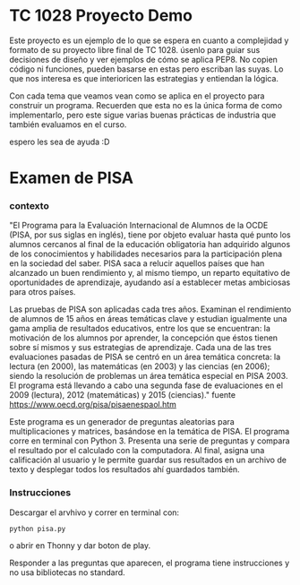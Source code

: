 # TC 1028 Proyecto Demo 

Este proyecto es un ejemplo de lo que se espera en cuanto a complejidad y formato de su proyecto libre final de TC 1028. úsenlo para guiar sus decisiones de diseño y ver ejemplos de cómo se aplica PEP8. No copien código ni funciones, pueden basarse en estas pero escriban las suyas. Lo que nos interesa es que interioricen las estrategias y entiendan la lógica.

Con cada tema que veamos vean como se aplica en el proyecto para construir un programa. Recuerden que esta no es la única forma de como implementarlo, pero este sigue varias buenas prácticas de industria que también evaluamos en el curso.

espero les sea de ayuda :D

# Examen de PISA 


### contexto
"El Programa para la Evaluación Internacional de Alumnos de la OCDE (PISA, por sus siglas en inglés), tiene por objeto evaluar hasta qué punto los alumnos cercanos al final de la educación obligatoria han adquirido algunos de los conocimientos y habilidades necesarios para la participación plena en la sociedad del saber. PISA saca a relucir aquellos países que han alcanzado un buen rendimiento y, al mismo tiempo, un reparto equitativo de oportunidades de aprendizaje, ayudando así a establecer metas ambiciosas para otros países.

Las pruebas de PISA son aplicadas cada tres años. Examinan el rendimiento de alumnos de 15 años en áreas temáticas clave y estudian igualmente una gama amplia de resultados educativos, entre los que se encuentran: la motivación de los alumnos por aprender, la concepción que éstos tienen sobre sí mismos y sus estrategias de aprendizaje. Cada una de las tres evaluaciones pasadas de PISA se centró en un área temática concreta: la lectura (en 2000), las matemáticas (en 2003) y las ciencias (en 2006); siendo la resolución de problemas un área temática especial en PISA 2003. El programa está llevando a cabo una segunda fase de evaluaciones en el 2009 (lectura), 2012 (matemáticas) y 2015 (ciencias)." fuente https://www.oecd.org/pisa/pisaenespaol.htm

Este programa es un generador de preguntas aleatorias para multiplicaciones y matrices, basándose en la temática de PISA.  El programa corre en terminal con Python 3. Presenta una serie de preguntas y compara el resultado por el calculado con la computadora. Al final, asigna una calificación al usuario y le permite guardar sus resultados en un archivo de texto y desplegar todos los resultados ahí guardados también.


### Instrucciones

Descargar el arvhivo y correr en terminal con:

    python pisa.py

o abrir en Thonny y dar boton de play.

Responder a las preguntas que aparecen, el programa tiene instrucciones y no usa bibliotecas no standard. 
